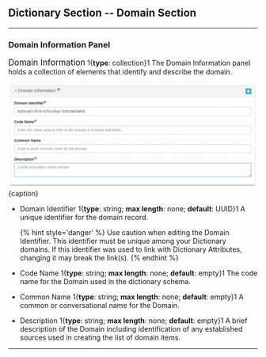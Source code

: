 ## Dictionary Section -- Domain Section
--- 

### Domain Information Panel

<span class="md-panel" style="font-size: larger">Domain Information</span> <i class="fa fa-asterisk required" title="Required"> </i> 1{**type**: collection}1  The <span class="md-panel">Domain Information</span> panel holds a collection of elements that identify and describe the domain.

![Domain Information Panel](/assets/reference/edit-objects/dictionary/domains/domainInfo.png){caption}

* <span class="md-element">Domain Identifier</span> <i class="fa fa-asterisk required" title="Required"> </i> 1{**type**: string; **max length**: none; **default**: UUID}1 A unique identifier for the domain record. 
                                             
  {% hint style='danger' %}
  Use caution when editing the <span class="md-element">Domain Identifier</span>.  This identifier must be unique among your <span class="md-panel">Dictionary</span> domains.  If this identifier was used to link with <span class="md-panel">Dictionary</span> <span class="md-panel">Attributes</span>, changing it may break the link(s).
  {% endhint %}
  
* <span class="md-element">Code Name</span> <i class="fa fa-asterisk required" title="Required"> </i> 1{**type**: string; **max length**: none; **default**: empty}1 The code name for the <span class="md-panel">Domain</span> used in the dictionary schema.

* <span class="md-element">Common Name</span> 1{**type**: string; **max length**: none; **default**: empty}1 A common or conversational name for the <span class="md-panel">Domain</span>. 

* <span class="md-element">Description</span> <i class="fa fa-asterisk required" title="Required"> </i> 1{**type**: string; **max length**: none; **default**: empty}1  A brief description of the <span class="md-panel">Domain</span> including identification of any established sources used in creating the list of domain items.

---
